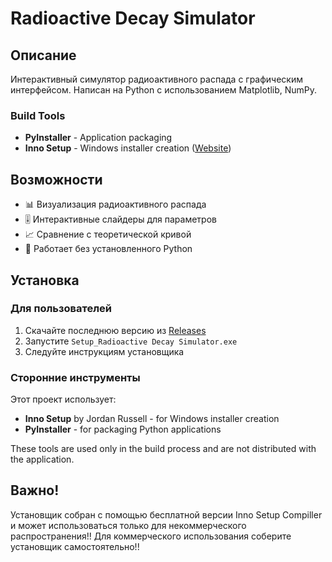 # Radioactive Decay Simulator

## Описание
Интерактивный симулятор радиоактивного распада с графическим интерфейсом. Написан на Python с использованием Matplotlib, NumPy.

### Build Tools
- **PyInstaller** - Application packaging
- **Inno Setup** - Windows installer creation ([Website](https://jrsoftware.org/isdl.php))

## Возможности
- 📊 Визуализация радиоактивного распада
- 🎚️ Интерактивные слайдеры для параметров
- 📈 Сравнение с теоретической кривой
- 💾 Работает без установленного Python

## Установка

### Для пользователей
1. Скачайте последнюю версию из [Releases](../../releases)
2. Запустите `Setup_Radioactive Decay Simulator.exe`
3. Следуйте инструкциям установщика

### Сторонние инструменты

Этот проект использует:
- **Inno Setup** by Jordan Russell - for Windows installer creation
- **PyInstaller** - for packaging Python applications

These tools are used only in the build process and are not distributed with the application.

## Важно!
Установщик собран с помощью бесплатной версии Inno Setup Compiller
и может использоваться только для некоммерческого распространения!!
Для коммерческого использования соберите установщик самостоятельно!!
